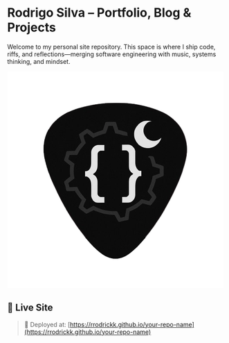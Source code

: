 # Rodrigo Silva – Portfolio, Blog & Projects

Welcome to my personal site repository. This space is where I ship code, riffs, and reflections—merging software engineering with music, systems thinking, and mindset.

![Favicon Preview](./favicon.png)

## 🔗 Live Site

> 🚀 Deployed at: [https://rrodrickk.github.io/your-repo-name](https://rrodrickk.github.io/your-repo-name)


